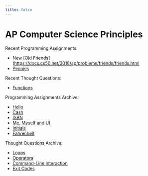 ```yaml
---
title: false
---
```


# AP Computer Science Principles

Recent Programming Assignments:
<!---   --->
  - New [Old Friends](https://docs.cs50.net/2018/ap/problems/friends/friends.html
  - [Pennies](https://docs.cs50.net/2018/ap/problems/pennies/pennies.html)
<!---  - [Credit](https://docs.cs50.net/2018/ap/problems/credit/credit.html) --->

Recent Thought Questions: 
  - [Functions](https://sfchmbrln.github.io/ap/units/unit2/functions)

Programming Assignments Archive:
  - [Hello](https://docs.cs50.net/2018/ap/problems/hello/hello.html)
  - [Cash](https://docs.cs50.net/2018/ap/problems/cash/cash.html)
  - [ISBN](https://docs.cs50.net/2018/ap/problems/isbn/isbn.html)
  - [Me, Myself and UI](https://docs.cs50.net/2018/ap/problems/ui/ui.html)
  - [Initials](https://docs.cs50.net/2018/ap/problems/initials/less/initials.html)
  - [Fahrenheit](https://docs.cs50.net/2018/ap/problems/fahrenheit/fahrenheit.html)

Thought Questions Archive:
  - [Loops](https://sfchmbrln.github.io/ap/units/unit1/loops)
  - [Operators](https://sfchmbrln.github.io/ap/units/unit1/operators)
  - [Command-Line Interaction](https://sfchmbrln.github.io/ap/units/unit2/command-line_interaction)
  - [Exit Codes](https://sfchmbrln.github.io/ap/units/unit2/exit_codes)
